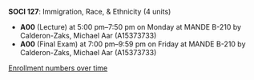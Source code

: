 **SOCI 127**: Immigration, Race, & Ethnicity (4 units)

- **A00** (Lecture) at 5:00 pm–7:50 pm on Monday at MANDE B-210 by Calderon-Zaks, Michael Aar (A15373733)
- **A00** (Final Exam) at 7:00 pm–9:59 pm on Friday at MANDE B-210 by Calderon-Zaks, Michael Aar (A15373733)

[Enrollment numbers over time](./SOCI127.tsv)
